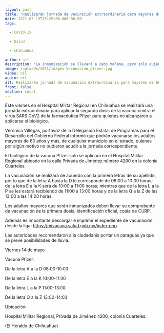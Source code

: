```yaml
---
layout: post
title: "Realizarán jornada de vacunación extraordinaria para mayores de 60"
date: 2021-05-13T15:25:00.000-06:00
tags:
  
  - Covid-19
  
  - Salud
  
  - chihuahua
  
author: nil
description: "La inmunización se llevará a cabo mañana, pero solo quienes no alcanzaron a recibir la segunda dosis"
image: /uploads/2021/images-Vacunación_pfizer.jpg
video: nil
audio: nil
alt: Realizarán jornada de vacunación extraordinaria para mayores de 60
front: false
section: Local
---
```


Este viernes en el Hospital Militar Regional en Chihuahua se realizará una jornada extraordinaria para aplicar la segunda dosis de la vacuna contra el virus SARS CoV2 de la farmacéutica Pfizer para quienes no alcanzaron a aplicarse el biológico.

Verónica Villegas, portavoz de la Delegación Estatal de Programas para el Desarrollo del Gobierno Federal informó que podrán vacunarse los adultos mayores de 60 años y más, de cualquier municipio en el estado, quienes por algún motivo no pudieron acudir a la jornada correspondiente.

El biológico de la vacuna Pfizer solo se aplicará en el Hospital Militar Regional ubicado en la calle Privada de Jiménez número 4200 en la colonia Cuarteles.

La vacunación se realizará de acuerdo con la primera letras de su apellido, por lo que de la letra A hasta la D le corresponde de 08:00 a 10:00 horas; de la letra E a la K será de 10:00 a 11:00 horas; mientras que de la letra L a la P se les estará recibiendo de 11:00 a 13:00 horas y de la letra Q a la Z de las 13:00 a las 14:00 horas.

Los adultos mayores que serán inmunizados deben llevar su comprobante de vacunación de la primera dosis, identificación oficial, copia de CURP.

Además es importante descargar e imprimir el expediente de vacunación desde la liga: https://mivacuna.salud.gob.mx/index.php

Las autoridades recomendaron a la ciudadanía portar un paraguas ya que se prevé posibilidades de lluvia.

Viernes 14 de mayo

Vacuna Pfizer:

De la letra A a la D 08:00-10:00

De la letra E a la K 10:00-11:00

De la letra L a la P 11:00-13:00

De la letra Q a la Z 13:00-14:00

Ubicación:

Hospital Militar Regional, Privada de Jiménez 4200, colonia Cuarteles.

(El Heraldo de Chihuahua)